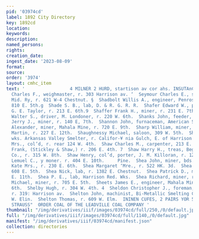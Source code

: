 ```yaml
---
pid: '03974cd'
label: 1892 City Directory
key: 1892cd
location: 
keywords: 
description: 
named_persons: 
rights: 
creation_date: 
ingest_date: '2023-08-09'
format: 
source: 
order: '3974'
layout: cmhc_item
text: '                 4 MILNER 2 HURD, startison av cor ahs. INSUTAnCe’ SE 234 SHE  —
  Charles F., weighmaster, r. 303 Harrison av. ‘  Seymour Charles E., storekpr, Colo.
  Mid. Ry, r. 621 W-4 Chestnut. §  Shadbolt Willis A., engineer, Penrose Mine, r.
  810 E. 5th.g  Shade S. B., lab, D. & R. G. R. R.  Shafer Edward W., paper hanger,
  G. E. Taylor, r. 213 E. 6th.9  Shaffer Frank H., miner, r. 231 E. 7th.  Shaffer
  Walter S., driver, M. Londoner, r. 220 W. 6th.  Shanks John, feeder, American Smelter.  Shannon
  Jerry J., miner, r. 140 E, 7th.  Shannon John, furnaceman, American Smelter.  Sharp
  Alexander, miner, Mahala Mine, r. 720 E. 9th.  Sharp William, miner, r. 720 E, 9th.  Shaughnessy
  Martin, r. 227 E. 12th.  Shaughnessy Michael, saloon, 309 W. 5th.  Shaw Alexander,
  wks. Arkansas Valley Smelter, r. Califor-¥ nia Gulch, E. of Harrison av.  Shaw Belle
  Mrs., col’d, r. rear 124 W. 4th.  Shaw Charles M., carpenter, 213 E. 6th.  Shaw
  Frank, (Stickley & Shaw,) r. 206 E. 4th. 7  Shaw Harry H., treas, Beggs Dry Goods
  Co., r. 315 W. 8th.  Shaw Henry, col’d, porter, J. M. Killoran, r. 124 W. 4th. 4  Shaw
  Lemuel C., y moner. r. 404 E. 10th.     Pine.  Shea John, miner, bds. 415 E. 6th.  Shea
  Kate Mrs., r. 230 E. 6th.  Shea Margaret ‘Mre., r. 522 HK. 3d.  Shea Michael, r.
  608 E. 5th.  Shea Nick, lab, r. 1382 E. Chestnut.  Shea Patrick D., miner, r. 432
  E. 11th.  Shea P. E., lab, Harrison Red. Wks.  Shea Richard, miner, r. 511 E. 10th.  Sheehan
  Michael, miner, r. 705 E. 5th.  Sheets James E., engineer, Mahala Mine, r. 310 E.
  6th.  Shelby Hugh, r. 304 W. 4th. 4  Sheldon Christopher J., foreman, American Smelter,
  r. 319: Harrison av.  Shelton John, machinist, Bi-Metallic Smelting Co., r. 805;
  W. Elin.  Shelton Thomas, r. 609 W. Elm.  ININEN CUFES, 2 PAIRS YOR 5 conte, at
  STRAUSS"  ORDER COAL OF THE LEADVILLE COAL COMPANY '
thumbnail: "/img/derivatives/iiif/images/03974cd/full/250,/0/default.jpg"
full: "/img/derivatives/iiif/images/03974cd/full/1140,/0/default.jpg"
manifest: "/img/derivatives/iiif/03974cd/manifest.json"
collection: directories
---
```

